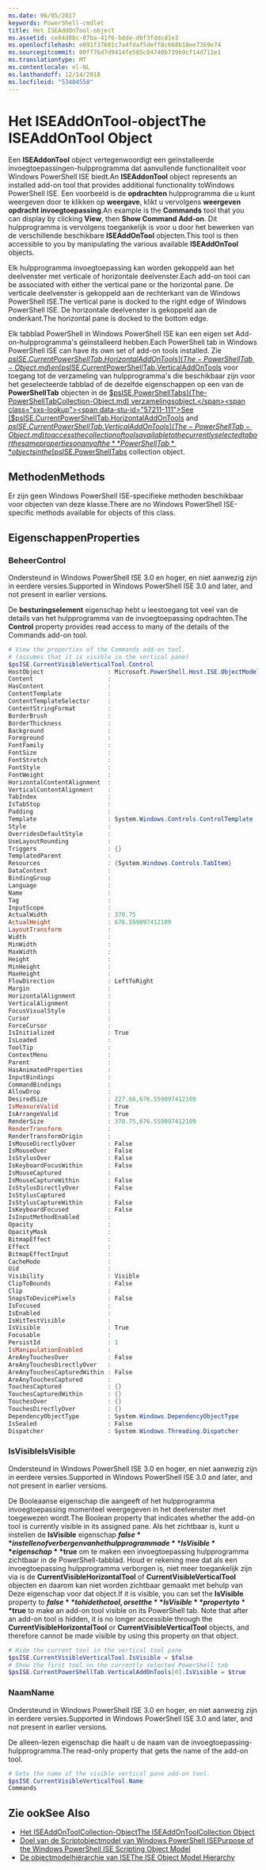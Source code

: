 ```yaml
---
ms.date: 06/05/2017
keywords: PowerShell-cmdlet
title: Het ISEAddOnTool-object
ms.assetid: ce84d8bc-07ba-41f6-bdde-d6f3fddcd1e3
ms.openlocfilehash: e091f37601c7a4fdaf5deff8c668b18ee7369e74
ms.sourcegitcommit: 00ff76d7d9414fe585c04740b739b9cf14d711e1
ms.translationtype: MT
ms.contentlocale: nl-NL
ms.lasthandoff: 12/14/2018
ms.locfileid: "53404558"
---
```

# <a name="the-iseaddontool-object"></a><span data-ttu-id="57211-103">Het ISEAddOnTool-object</span><span class="sxs-lookup"><span data-stu-id="57211-103">The ISEAddOnTool Object</span></span>

<span data-ttu-id="57211-104">Een **ISEAddonTool** object vertegenwoordigt een geïnstalleerde invoegtoepassingen-hulpprogramma dat aanvullende functionaliteit voor Windows PowerShell ISE biedt.</span><span class="sxs-lookup"><span data-stu-id="57211-104">An **ISEAddonTool** object represents an installed add-on tool that provides additional functionality toWindows PowerShell ISE.</span></span> <span data-ttu-id="57211-105">Een voorbeeld is de **opdrachten** hulpprogramma die u kunt weergeven door te klikken op **weergave**, klikt u vervolgens **weergeven opdracht invoegtoepassing**.</span><span class="sxs-lookup"><span data-stu-id="57211-105">An example is the **Commands** tool that you can display by clicking **View**, then **Show Command Add-on**.</span></span> <span data-ttu-id="57211-106">Dit hulpprogramma is vervolgens toegankelijk is voor u door het bewerken van de verschillende beschikbare **ISEAddOnTool** objecten.</span><span class="sxs-lookup"><span data-stu-id="57211-106">This tool is then accessible to you by manipulating the various available **ISEAddOnTool** objects.</span></span>

<span data-ttu-id="57211-107">Elk hulpprogramma invoegtoepassing kan worden gekoppeld aan het deelvenster met verticale of horizontale deelvenster.</span><span class="sxs-lookup"><span data-stu-id="57211-107">Each add-on tool can be associated with either the vertical pane or the horizontal pane.</span></span> <span data-ttu-id="57211-108">De verticale deelvenster is gekoppeld aan de rechterkant van de Windows PowerShell ISE.</span><span class="sxs-lookup"><span data-stu-id="57211-108">The vertical pane is docked to the right edge of Windows PowerShell ISE.</span></span> <span data-ttu-id="57211-109">De horizontale deelvenster is gekoppeld aan de onderkant.</span><span class="sxs-lookup"><span data-stu-id="57211-109">The horizontal pane is docked to the bottom edge.</span></span>

<span data-ttu-id="57211-110">Elk tabblad PowerShell in Windows PowerShell ISE kan een eigen set Add-on-hulpprogramma's geïnstalleerd hebben.</span><span class="sxs-lookup"><span data-stu-id="57211-110">Each PowerShell tab in Windows PowerShell ISE can have its own set of add-on tools installed.</span></span> <span data-ttu-id="57211-111">Zie [$psISE.CurrentPowerShellTab.HorizontalAddOnTools](The-PowerShellTab-Object.md) en [$psISE.CurrentPowerShellTab.VerticalAddOnTools](The-PowerShellTab-Object.md) voor toegang tot de verzameling van hulpprogramma's die beschikbaar zijn voor het geselecteerde tabblad of de dezelfde eigenschappen op een van de **PowerShellTab** objecten in de [$psISE.PowerShellTabs](The-PowerShellTabCollection-Object.md) verzamelingsobject.</span><span class="sxs-lookup"><span data-stu-id="57211-111">See [$psISE.CurrentPowerShellTab.HorizontalAddOnTools](The-PowerShellTab-Object.md) and [$psISE.CurrentPowerShellTab.VerticalAddOnTools](The-PowerShellTab-Object.md) to access the collection of tools available to the currently selected tab or the same properties on any of the **PowerShellTab** objects in the [$psISE.PowerShellTabs](The-PowerShellTabCollection-Object.md) collection object.</span></span>

## <a name="methods"></a><span data-ttu-id="57211-112">Methoden</span><span class="sxs-lookup"><span data-stu-id="57211-112">Methods</span></span>

<span data-ttu-id="57211-113">Er zijn geen Windows PowerShell ISE-specifieke methoden beschikbaar voor objecten van deze klasse.</span><span class="sxs-lookup"><span data-stu-id="57211-113">There are no Windows PowerShell ISE-specific methods available for objects of this class.</span></span>

## <a name="properties"></a><span data-ttu-id="57211-114">Eigenschappen</span><span class="sxs-lookup"><span data-stu-id="57211-114">Properties</span></span>

### <a name="control"></a><span data-ttu-id="57211-115">Beheer</span><span class="sxs-lookup"><span data-stu-id="57211-115">Control</span></span>

<span data-ttu-id="57211-116">Ondersteund in Windows PowerShell ISE 3.0 en hoger, en niet aanwezig zijn in eerdere versies.</span><span class="sxs-lookup"><span data-stu-id="57211-116">Supported in Windows PowerShell ISE 3.0 and later, and not present in earlier versions.</span></span>

<span data-ttu-id="57211-117">De **besturingselement** eigenschap hebt u leestoegang tot veel van de details van het hulpprogramma van de invoegtoepassing opdrachten.</span><span class="sxs-lookup"><span data-stu-id="57211-117">The **Control** property provides read access to many of the details of the Commands add-on tool.</span></span>

```powershell
# View the properties of the Commands add-on tool.
# (assumes that it is visible in the vertical pane)
$psISE.CurrentVisibleVerticalTool.Control
HostObject                  : Microsoft.PowerShell.Host.ISE.ObjectModelRoot
Content                     :
HasContent                  :
ContentTemplate             :
ContentTemplateSelector     :
ContentStringFormat         :
BorderBrush                 :
BorderThickness             :
Background                  :
Foreground                  :
FontFamily                  :
FontSize                    :
FontStretch                 :
FontStyle                   :
FontWeight                  :
HorizontalContentAlignment  :
VerticalContentAlignment    :
TabIndex                    :
IsTabStop                   :
Padding                     :
Template                    : System.Windows.Controls.ControlTemplate
Style                       :
OverridesDefaultStyle       :
UseLayoutRounding           :
Triggers                    : {}
TemplatedParent             :
Resources                   : {System.Windows.Controls.TabItem}
DataContext                 :
BindingGroup                :
Language                    :
Name                        :
Tag                         :
InputScope                  :
ActualWidth                 : 370.75
ActualHeight                : 676.559097412109
LayoutTransform             :
Width                       :
MinWidth                    :
MaxWidth                    :
Height                      :
MinHeight                   :
MaxHeight                   :
FlowDirection               : LeftToRight
Margin                      :
HorizontalAlignment         :
VerticalAlignment           :
FocusVisualStyle            :
Cursor                      :
ForceCursor                 :
IsInitialized               : True
IsLoaded                    :
ToolTip                     :
ContextMenu                 :
Parent                      :
HasAnimatedProperties       :
InputBindings               :
CommandBindings             :
AllowDrop                   :
DesiredSize                 : 227.66,676.559097412109
IsMeasureValid              : True
IsArrangeValid              : True
RenderSize                  : 370.75,676.559097412109
RenderTransform             :
RenderTransformOrigin       :
IsMouseDirectlyOver         : False
IsMouseOver                 : False
IsStylusOver                : False
IsKeyboardFocusWithin       : False
IsMouseCaptured             :
IsMouseCaptureWithin        : False
IsStylusDirectlyOver        : False
IsStylusCaptured            :
IsStylusCaptureWithin       : False
IsKeyboardFocused           : False
IsInputMethodEnabled        :
Opacity                     :
OpacityMask                 :
BitmapEffect                :
Effect                      :
BitmapEffectInput           :
CacheMode                   :
Uid                         :
Visibility                  : Visible
ClipToBounds                : False
Clip                        :
SnapsToDevicePixels         : False
IsFocused                   :
IsEnabled                   :
IsHitTestVisible            :
IsVisible                   : True
Focusable                   :
PersistId                   : 1
IsManipulationEnabled       :
AreAnyTouchesOver           : False
AreAnyTouchesDirectlyOver   :
AreAnyTouchesCapturedWithin : False
AreAnyTouchesCaptured       :
TouchesCaptured             : {}
TouchesCapturedWithin       : {}
TouchesOver                 : {}
TouchesDirectlyOver         : {}
DependencyObjectType        : System.Windows.DependencyObjectType
IsSealed                    : False
Dispatcher                  : System.Windows.Threading.Dispatcher
```

### <a name="isvisible"></a><span data-ttu-id="57211-118">IsVisible</span><span class="sxs-lookup"><span data-stu-id="57211-118">IsVisible</span></span>

<span data-ttu-id="57211-119">Ondersteund in Windows PowerShell ISE 3.0 en hoger, en niet aanwezig zijn in eerdere versies.</span><span class="sxs-lookup"><span data-stu-id="57211-119">Supported in Windows PowerShell ISE 3.0 and later, and not present in earlier versions.</span></span>

<span data-ttu-id="57211-120">De Booleaanse eigenschap die aangeeft of het hulpprogramma invoegtoepassing momenteel weergegeven in het deelvenster met toegewezen wordt.</span><span class="sxs-lookup"><span data-stu-id="57211-120">The Boolean property that indicates whether the add-on tool is currently visible in its assigned pane.</span></span> <span data-ttu-id="57211-121">Als het zichtbaar is, kunt u instellen de **IsVisible** eigenschap **$false** instellen of verbergen van het hulpprogramma de **IsVisible** eigenschap **$true** om te maken een invoegtoepassing hulpprogramma zichtbaar in de PowerShell-tabblad. Houd er rekening mee dat als een invoegtoepassing hulpprogramma verborgen is, niet meer toegankelijk zijn via is de **CurrentVisibleHorizontalTool** of **CurrentVisibleVerticalTool** objecten en daarom kan niet worden zichtbaar gemaakt met behulp van Deze eigenschap voor dat object.</span><span class="sxs-lookup"><span data-stu-id="57211-121">If it is visible, you can set the **IsVisible** property to **$false** to hide the tool, or set the **IsVisible** property to **$true** to make an add-on tool visible on its PowerShell tab. Note that after an add-on tool is hidden, it is no longer accessible through the **CurrentVisibleHorizontalTool** or **CurrentVisibleVerticalTool** objects, and therefore cannot be made visible by using this property on that object.</span></span>

```powershell
# Hide the current tool in the vertical tool pane
$psISE.CurrentVisibleVerticalTool.IsVisible = $false
# Show the first tool on the currently selected PowerShell tab
$psISE.CurrentPowerShellTab.VerticalAddOnTools[0].IsVisible = $true
```

### <a name="name"></a><span data-ttu-id="57211-122">Naam</span><span class="sxs-lookup"><span data-stu-id="57211-122">Name</span></span>

<span data-ttu-id="57211-123">Ondersteund in Windows PowerShell ISE 3.0 en hoger, en niet aanwezig zijn in eerdere versies.</span><span class="sxs-lookup"><span data-stu-id="57211-123">Supported in Windows PowerShell ISE 3.0 and later, and not present in earlier versions.</span></span>

<span data-ttu-id="57211-124">De alleen-lezen eigenschap die haalt u de naam van de invoegtoepassing-hulpprogramma.</span><span class="sxs-lookup"><span data-stu-id="57211-124">The read-only property that gets the name of the add-on tool.</span></span>

```powershell
# Gets the name of the visible vertical pane add-on tool.
$psISE.CurrentVisibleVerticalTool.Name
Commands
```

## <a name="see-also"></a><span data-ttu-id="57211-125">Zie ook</span><span class="sxs-lookup"><span data-stu-id="57211-125">See Also</span></span>

- [<span data-ttu-id="57211-126">Het ISEAddOnToolCollection-Object</span><span class="sxs-lookup"><span data-stu-id="57211-126">The ISEAddOnToolCollection Object</span></span>](The-ISEAddOnToolCollection-Object.md)
- [<span data-ttu-id="57211-127">Doel van de Scriptobjectmodel van Windows PowerShell ISE</span><span class="sxs-lookup"><span data-stu-id="57211-127">Purpose of the Windows PowerShell ISE Scripting Object Model</span></span>](Purpose-of-the-Windows-PowerShell-ISE-Scripting-Object-Model.md)
- [<span data-ttu-id="57211-128">De objectmodelhiërarchie van ISE</span><span class="sxs-lookup"><span data-stu-id="57211-128">The ISE Object Model Hierarchy</span></span>](The-ISE-Object-Model-Hierarchy.md)